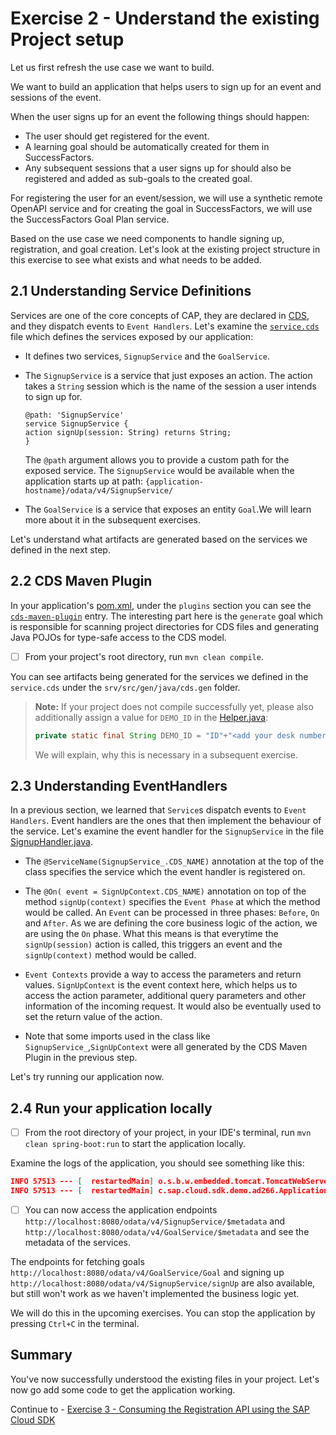 # Exercise 2 - Understand the existing Project setup

Let us first refresh the use case we want to build.

We want to build an application that helps users to sign up for an event and sessions of the event.

When the user signs up for an event the following things should happen:
- The user should get registered for the event. 
- A learning goal should be automatically created for them in SuccessFactors. 
- Any subsequent sessions that a user signs up for should also be registered and added as sub-goals to the created goal.

For registering the user for an event/session, we will use a synthetic remote OpenAPI service and for creating the goal in SuccessFactors, we will use the SuccessFactors Goal Plan service.
  
Based on the use case we need components to handle signing up, registration, and goal creation.
Let's look at the existing project structure in this exercise to see what exists and what needs to be added.

## 2.1 Understanding Service Definitions

Services are one of the core concepts of CAP, they are declared in [CDS](https://cap.cloud.sap/docs/about/#service-definitions-in-cds), and they dispatch events to `Event Handlers`.
Let's examine the [`service.cds`](../../srv/service.cds) file which defines the services exposed by our application:

- It defines two services, `SignupService` and the `GoalService`.

- The `SignupService` is a service that just exposes an action. The action takes a `String` session which is the name of the session a user intends to sign up for.
   ```
   @path: 'SignupService'
   service SignupService {
   action signUp(session: String) returns String;
   }
   ```
  The `@path` argument allows you to provide a custom path for the exposed service.
  The `SignupService` would be available when the application starts up at path: `{application-hostname}/odata/v4/SignupService/`

- The `GoalService` is a service that exposes an entity `Goal`.We will learn more about it in the subsequent exercises.

Let's understand what artifacts are generated based on the services we defined in the next step. 

## 2.2 CDS Maven Plugin

In your application's [pom.xml](../../srv/pom.xml), under the `plugins` section you can see the [`cds-maven-plugin`](https://cap.cloud.sap/docs/java/assets/cds-maven-plugin-site/plugin-info.html) entry.
The interesting part here is the `generate` goal which is responsible for scanning project directories for CDS files and generating Java POJOs for type-safe access to the CDS model.

- [ ] From your project's root directory, run `mvn clean compile`.

You can see artifacts being generated for the services we defined in the `service.cds` under the `srv/src/gen/java/cds.gen` folder.

>**Note:** If your project does not compile successfully yet, please also additionally assign a value for `DEMO_ID` in the [Helper.java](../../srv/src/main/java/com/sap/cloud/sdk/demo/ad266/utility/Helper.java):
>   ```java
>   private static final String DEMO_ID = "ID"+"<add your desk number here>";
>   ```
> We will explain, why this is necessary in a subsequent exercise.

## 2.3 Understanding EventHandlers

In a previous section, we learned that `Service`s dispatch events to `Event Handlers`.
Event handlers are the ones that then implement the behaviour of the service.
Let's examine the event handler for the `SignupService` in the file [SignupHandler.java](../../srv/src/main/java/com/sap/cloud/sdk/demo/ad266/SignupHandler.java).

- The `@ServiceName(SignupService_.CDS_NAME)` annotation at the top of the class specifies the service which the event handler is registered on. 

- The `@On( event = SignUpContext.CDS_NAME)` annotation on top of the method `signUp(context)` specifies the `Event Phase` at which the method would be called.
   An `Event` can be processed in three phases: `Before`, `On` and `After`. As we are defining the core business logic of the action, we are using the `On` phase.
   What this means is that everytime the `signUp(session)` action is called, this triggers an event and the `signUp(context)` method would be called.

- `Event Contexts` provide a way to access the parameters and return values. `SignUpContext` is the event context here, which helps us to access the action parameter, additional query parameters and other information of the incoming request.
   It would also be eventually used to set the return value of the action.

- Note that some imports used in the class like `SignupService_`,`SignUpContext` were all generated by the CDS Maven Plugin in the previous step.

Let's try running our application now.

## 2.4 Run your application locally

-[ ] From the root directory of your project, in your IDE's terminal, run `mvn clean spring-boot:run` to start the application locally.

Examine the logs of the application, you should see something like this:
```json
INFO 57513 --- [  restartedMain] o.s.b.w.embedded.tomcat.TomcatWebServer  : Tomcat started on port(s): 8080 (http) with context path ''
INFO 57513 --- [  restartedMain] c.sap.cloud.sdk.demo.ad266.Application   : Started Application in 2.348 seconds (process running for 2.759)
```

- [ ] You can now access the application endpoints `http://localhost:8080/odata/v4/SignupService/$metadata` and `http://localhost:8080/odata/v4/GoalService/$metadata` and see the metadata of the services.

The endpoints for fetching goals `http://localhost:8080/odata/v4/GoalService/Goal` and signing up `http://localhost:8080/odata/v4/SignupService/signUp` are also available, but still won't work as we haven't implemented the business logic yet. 

We will do this in the upcoming exercises. You can stop the application by pressing `Ctrl+C` in the terminal.

## Summary

You've now successfully understood the existing files in your project. Let's now go add some code to get the application working.

Continue to - [Exercise 3 - Consuming the Registration API using the SAP Cloud SDK](../ex3/README.md)
